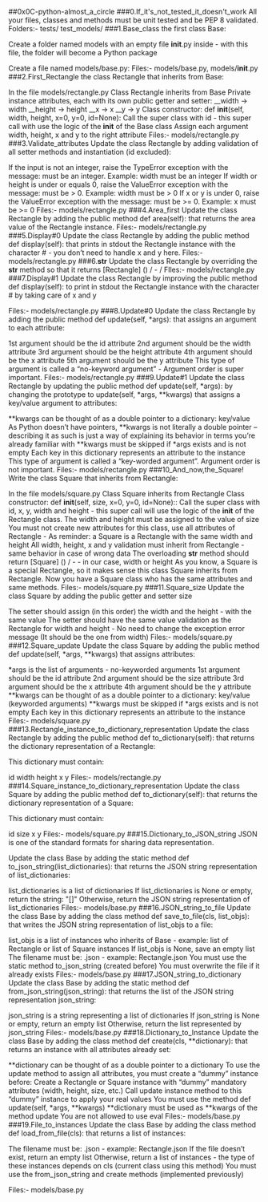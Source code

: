 ##0x0C-python-almost_a_circle
###0.If_it's_not_tested_it_doesn't_work
All your files, classes and methods must be unit tested and be PEP 8 validated.
Folders:- tests/ test_models/
###1.Base_class
the first class Base:

Create a folder named models with an empty file __init__.py inside - with this file, the folder will become a Python package

Create a file named models/base.py:
Files:- models/base.py, models/__init__.py
###2.First_Rectangle
the class Rectangle that inherits from Base:

In the file models/rectangle.py
Class Rectangle inherits from Base
Private instance attributes, each with its own public getter and setter:
__width -> width
__height -> height
__x -> x
__y -> y
Class constructor: def __init__(self, width, height, x=0, y=0, id=None):
Call the super class with id - this super call with use the logic of the __init__ of the Base class
Assign each argument width, height, x and y to the right attribute
Files:- models/rectangle.py
###3.Validate_attributes
Update the class Rectangle by adding validation of all setter methods and instantiation (id excluded):

If the input is not an integer, raise the TypeError exception with the message: <name of the attribute> must be an integer. Example: width must be an integer
If width or height is under or equals 0, raise the ValueError exception with the message: <name of the attribute> must be > 0. Example: width must be > 0
If x or y is under 0, raise the ValueError exception with the message: <name of the attribute> must be >= 0. Example: x must be >= 0
Files:- models/rectangle.py
###4.Area_first
Update the class Rectangle by adding the public method def area(self): that returns the area value of the Rectangle instance.
Files:- models/rectangle.py
###5.Display#0
Update the class Rectangle by adding the public method def display(self): that prints in stdout the Rectangle instance with the character # - you don’t need to handle x and y here.
Files:- models/rectangle.py
###6.__str__
Update the class Rectangle by overriding the __str__ method so that it returns [Rectangle] (<id>) <x>/<y> - <width>/<height>
FIles:- models/rectangle.py
###7.Display#1
Update the class Rectangle by improving the public method def display(self): to print in stdout the Rectangle instance with the character # by taking care of x and y

Files:- models/rectangle.py
###8.Update#0
Update the class Rectangle by adding the public method def update(self, *args): that assigns an argument to each attribute:

1st argument should be the id attribute
2nd argument should be the width attribute
3rd argument should be the height attribute
4th argument should be the x attribute
5th argument should be the y attribute
This type of argument is called a “no-keyword argument” - Argument order is super important.
Files:- models/rectangle.py
###9.Update#1
Update the class Rectangle by updating the public method def update(self, *args): by changing the prototype to update(self, *args, **kwargs) that assigns a key/value argument to attributes:

**kwargs can be thought of as a double pointer to a dictionary: key/value
As Python doesn’t have pointers, **kwargs is not literally a double pointer – describing it as such is just a way of explaining its behavior in terms you’re already familiar with
**kwargs must be skipped if *args exists and is not empty
Each key in this dictionary represents an attribute to the instance
This type of argument is called a “key-worded argument”. Argument order is not important. 
Files:- models/rectangle.py
###10_And_now,the_Square!
Write the class Square that inherits from Rectangle:

In the file models/square.py
Class Square inherits from Rectangle
Class constructor: def __init__(self, size, x=0, y=0, id=None)::
Call the super class with id, x, y, width and height - this super call will use the logic of the __init__ of the Rectangle class. The width and height must be assigned to the value of size
You must not create new attributes for this class, use all attributes of Rectangle - As reminder: a Square is a Rectangle with the same width and height
All width, height, x and y validation must inherit from Rectangle - same behavior in case of wrong data
The overloading __str__ method should return [Square] (<id>) <x>/<y> - <size> - in our case, width or height
As you know, a Square is a special Rectangle, so it makes sense this class Square inherits from Rectangle. Now you have a Square class who has the same attributes and same methods.
Files:- models/square.py
###11.Square_size
Update the class Square by adding the public getter and setter size

The setter should assign (in this order) the width and the height - with the same value
The setter should have the same value validation as the Rectangle for width and height - No need to change the exception error message (It should be the one from width)
Files:- models/square.py
###12.Square_update
Update the class Square by adding the public method def update(self, *args, **kwargs) that assigns attributes:

*args is the list of arguments - no-keyworded arguments
1st argument should be the id attribute
2nd argument should be the size attribute
3rd argument should be the x attribute
4th argument should be the y attribute
**kwargs can be thought of as a double pointer to a dictionary: key/value (keyworded arguments)
**kwargs must be skipped if *args exists and is not empty
Each key in this dictionary represents an attribute to the instance
Files:- models/square.py
###13.Rectangle_instance_to_dictionary_representation
Update the class Rectangle by adding the public method def to_dictionary(self): that returns the dictionary representation of a Rectangle:

This dictionary must contain:

id
width
height
x
y
Files:- models/rectangle.py
###14.Square_instance_to_dictionary_representation
Update the class Square by adding the public method def to_dictionary(self): that returns the dictionary representation of a Square:

This dictionary must contain:

id
size
x
y
Files:- models/square.py
###15.Dictionary_to_JSON_string
JSON is one of the standard formats for sharing data representation.

Update the class Base by adding the static method def to_json_string(list_dictionaries): that returns the JSON string representation of list_dictionaries:

list_dictionaries is a list of dictionaries
If list_dictionaries is None or empty, return the string: "[]"
Otherwise, return the JSON string representation of list_dictionaries
Files:- models/base.py
###16.JSON_string_to_file
Update the class Base by adding the class method def save_to_file(cls, list_objs): that writes the JSON string representation of list_objs to a file:

list_objs is a list of instances who inherits of Base - example: list of Rectangle or list of Square instances
If list_objs is None, save an empty list
The filename must be: <Class name>.json - example: Rectangle.json
You must use the static method to_json_string (created before)
You must overwrite the file if it already exists
Files:- models/base.py
###17.JSON_string_to_dictionary
Update the class Base by adding the static method def from_json_string(json_string): that returns the list of the JSON string representation json_string:

json_string is a string representing a list of dictionaries
If json_string is None or empty, return an empty list
Otherwise, return the list represented by json_string
Files:- models/base.py
###18.Dictionary_to_Instance
Update the class Base by adding the class method def create(cls, **dictionary): that returns an instance with all attributes already set:

**dictionary can be thought of as a double pointer to a dictionary
To use the update method to assign all attributes, you must create a “dummy” instance before:
Create a Rectangle or Square instance with “dummy” mandatory attributes (width, height, size, etc.)
Call update instance method to this “dummy” instance to apply your real values
You must use the method def update(self, *args, **kwargs)
**dictionary must be used as **kwargs of the method update
You are not allowed to use eval
Files:- models/base.py
###19.File_to_instances
Update the class Base by adding the class method def load_from_file(cls): that returns a list of instances:

The filename must be: <Class name>.json - example: Rectangle.json
If the file doesn’t exist, return an empty list
Otherwise, return a list of instances - the type of these instances depends on cls (current class using this method)
You must use the from_json_string and create methods (implemented previously)

Files:- models/base.py
